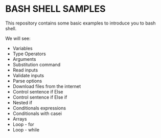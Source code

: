 # BASH SHELL SAMPLES

This repository contains some basic examples to introduce you to bash shell.  

We will see: 
-  Variables 
-  Type Operators 
- Arguments 
- Substitution command 
- Read inputs 
- Validate inputs 
- Parse options 
-  Download files from the internet 
- Control sentence if Else 
- Control sentence if Else if 
- Nested if 
- Conditionals expressions 
- Conditionals with casei
- Arrays
- Loop - for
- Loop - while

